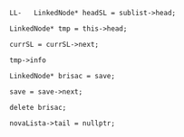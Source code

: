`LL-   LinkedNode* headSL = sublist->head;` 
<br>

`LinkedNode* tmp = this->head;`
<br>

`currSL = currSL->next;`
<br>

`tmp->info`
<br>

`LinkedNode* brisac = save;`
<br>

`save = save->next;`
<br>

`delete brisac;`
<br>

`novaLista->tail = nullptr; `
